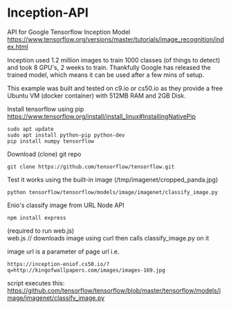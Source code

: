# Inception-API
API for Google Tensorflow Inception Model
https://www.tensorflow.org/versions/master/tutorials/image_recognition/index.html

Inception used 1.2 million images to train 1000 classes (of things to detect) and took 8 GPU's, 2 weeks to train.
Thankfully Google has released the trained model, which means it can be used after a few mins of setup.

This example was built and tested on c9.io or cs50.io as they provide a free Ubuntu VM (docker container) with 512MB RAM and 2GB Disk.

Install tensorflow using pip    
https://www.tensorflow.org/install/install_linux#InstallingNativePip   

    sudo apt update     
    sudo apt install python-pip python-dev
    pip install numpy tensorflow

Download (clone) git repo    

    git clone https://github.com/tensorflow/tensorflow.git

Test it works using the built-in image (/tmp/imagenet/cropped_panda.jpg)  

    python tensorflow/tensorflow/models/image/imagenet/classify_image.py

Enio's classify image from URL Node API   

    npm install express     
(required to run web.js)    
web.js // downloads image using curl then calls classify_image.py on it

image url is a parameter of page url i.e.   

    https://inception-eniof.cs50.io/?q=http://kingofwallpapers.com/images/images-169.jpg

script executes this:
    https://github.com/tensorflow/tensorflow/blob/master/tensorflow/models/image/imagenet/classify_image.py